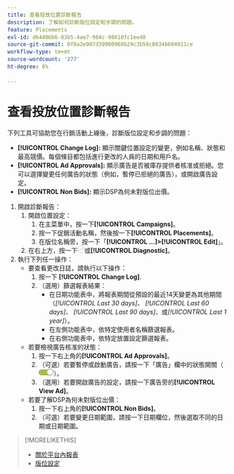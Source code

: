 ```yaml
---
title: 查看投放位置診斷報告
description: 了解如何診斷版位設定和步調的問題。
feature: Placements
exl-id: d64406b6-83b5-4ae7-984c-98610fc1ee40
source-git-commit: 0f0a2e907d39900968b29c3b59c8034b604911ce
workflow-type: tm+mt
source-wordcount: '277'
ht-degree: 0%

---
```


# 查看投放位置診斷報告

<!-- Does this really belong in the Campaign Management > Reports section or in the Placements section? -->

下列工具可協助您在行銷活動上線後，診斷版位設定和步調的問題：

* **[!UICONTROL Change Log]:** 顯示關鍵位置設定的變更，例如名稱、狀態和最高競價。每個條目都包括進行更改的人員的日期和用戶名。
* **[!UICONTROL Ad Approvals]:** 顯示廣告是否被庫存提供者核准或拒絕。您可以選擇變更任何廣告的狀態（例如，暫停已拒絕的廣告），或開啟廣告設定。
* **[!UICONTROL Non Bids]:** 顯示DSP為何未對版位出價。

1. 開啟診斷報告：
   1. 開啟位置設定：
      1. 在主菜單中，按一下&#x200B;**[!UICONTROL Campaigns]**。
      1. 按一下促銷活動名稱，然後按一下&#x200B;**[!UICONTROL Placements]**。
      1. 在版位名稱旁，按一下「**[!UICONTROL ...]>[!UICONTROL Edit]**」。
   1. 在右上方，按一下![放置診斷](/help/dsp/assets/placement-diagnostics.png)或&#x200B;**[!UICONTROL Diagnostic]**。
1. 執行下列任一操作：
   * 要查看更改日誌，請執行以下操作：
      1. 按一下 **[!UICONTROL Change Log]**.
      1. （選用）篩選報表結果：
         * 在日期功能表中，將報表期間從預設的最近14天變更為其他期間（*[!UICONTROL Last 30 days]、* *[!UICONTROL Last 60 days]、* *[!UICONTROL Last 90 days]、*&#x200B;或&#x200B;*[!UICONTROL Last 1 year]*）。
         * 在左側功能表中，依特定使用者名稱篩選報表。
         * 在右側功能表中，依特定放置設定篩選報表。
   * 若要檢視廣告核准的狀態：
      1. 按一下右上角的&#x200B;**[!UICONTROL Ad Approvals]**。
      1. （可選）若要暫停或啟動廣告，請按一下「廣告」欄中的狀態開關（![狀態開關](/help/dsp/assets/status-switch.png)）。
      1. （選用）若要開啟廣告的設定，請按一下廣告旁的&#x200B;**[!UICONTROL View Ad]**。
   * 若要了解DSP為何未對版位出價：
      1. 按一下右上角的&#x200B;**[!UICONTROL Non Bids]**。
      1. （可選）若要變更日期範圍，請按一下日期欄位，然後選取不同的日期或日期範圍。

<!-- Later, add link to >* Definitions for NBRs (Reading No Bid Reports (NBRs)) -->

>[!MORELIKETHIS]
>
>* [關於平台內報表](campaign-reports-about.md)
>* [版位設定](/help/dsp/campaign-management/placements/placement-settings.md)

